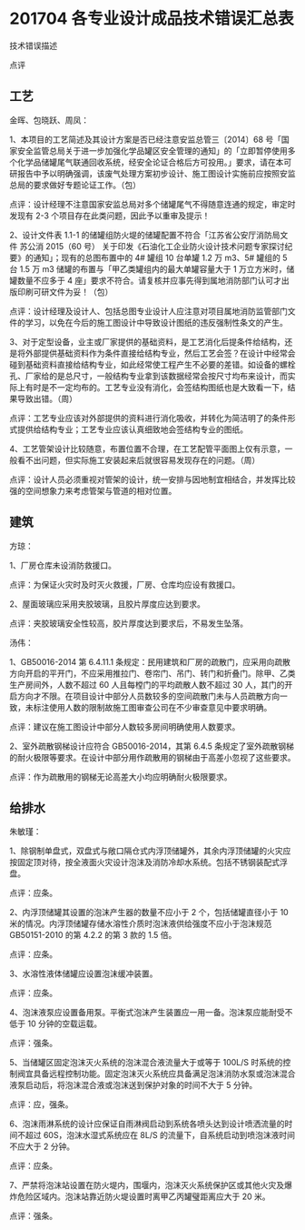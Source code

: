 # 201704 各专业设计成品技术错误汇总表

技术错误描述

点评

## 工艺

金晖、包晓跃、周凤：

1、本项目的工艺简述及其设计方案是否已经注意安监总管三〔2014〕68 号「国家安全监管总局关于进一步加强化学品罐区安全管理的通知」的「立即暂停使用多个化学品储罐尾气联通回收系统，经安全论证合格后方可投用。」要求，请在本可研报告中予以明确强调，该废气处理方案初步设计、施工图设计实施前应按照安监总局的要求做好专题论证工作。（包）

点评：设计经理不注意国家安监总局对多个储罐尾气不得随意连通的规定，审定时发现有 2-3 个项目存在此类问题，因此予以重审及提示！

2、设计文件表 1.1-1 的储罐组防火堤的储罐配置不符合「江苏省公安厅消防局文件 苏公消 2015（60 号） 关于印发《石油化工企业防火设计技术问题专家探讨纪要》的通知」；现有的总图布置中的 4# 罐组 10 台单罐 1.2 万 m3、5# 罐组的 5 台 1.5 万 m3 储罐的布置与「甲乙类罐组内的最大单罐容量大于 1 万立方米时，储罐数量不应多于 4 座」要求不符合。请复核并应事先得到属地消防部门认可才出版印刷可研文件为妥！（包）

点评：设计经理及设计人、包括总图专业设计人应注意对项目属地消防监管部门文件的学习，以免在今后的施工图设计中导致设计图纸的违反强制性条文的产生。

3、对于定型设备，业主或厂家提供的基础资料，是工艺消化后提条件给结构，还是将外部提供基础资料作为条件直接给结构专业，然后工艺会签？在设计中经常会碰到基础资料直接给结构专业，如此经常使工程产生不必要的差错。如设备的螺栓孔、厂家给的是总尺寸，一般结构专业拿到该数据经常会按尺寸均布来设计，而实际上有时是不一定均布的。工艺专业没有消化，会签结构图纸也是大致看一下，结果导致出错。（周）

点评：工艺专业应该对外部提供的资料进行消化吸收，并转化为简洁明了的条件形式提供给结构专业；工艺专业应该认真细致地会签结构专业的图纸。

4、工艺管架设计比较随意，布置位置不合理，在工艺配管平面图上仅有示意，一般看不出问题，但实际施工安装起来后就很容易发现存在的问题。（周）

点评：设计人员必须重视对管架的设计，统一安排与因地制宜相结合，并发挥比较强的空间想象力来考虑管架与管道的相对位置。

## 建筑

方琼：

1、厂房仓库未设消防救援口。

点评：为保证火灾时及时灭火救援，厂房、仓库均应设有救援口。

2、屋面玻璃应采用夹胶玻璃，且胶片厚度应达到要求。

点评：夹胶玻璃安全性较高，胶片厚度达到要求后，不易发生坠落。

汤伟：

1、GB50016-2014 第 6.4.11.1 条规定：民用建筑和厂房的疏散门，应采用向疏散方向开启的平开门，不应采用推拉门、卷帘门、吊门、转门和折叠门。除甲、乙类生产房间外，人数不超过 60 人且每樘门的平均疏散人数不超过 30 人，其门的开启方向才不限。在项目设计中部分人员数较多的空间疏散门未与人员疏散方向一致，未标注使用人数的限制故施工图审查公司在不少审查意见中要求明确。

点评：建议在施工图设计中部分人数较多房间明确使用人数要求。

2、室外疏散钢梯设计应符合 GB50016-2014，其第 6.4.5 条规定了室外疏散钢梯的耐火极限等要求。在设计中部分用作疏散用的钢梯由于高差小忽视了这些要求。

点评：作为疏散用的钢梯无论高差大小均应明确耐火极限要求。

## 给排水

朱敏瑾：

1、除钢制单盘式，双盘式与敞口隔仓式内浮顶储罐外，其余内浮顶储罐的火灾应按固定顶对待，按全液面火灾设计泡沫及消防冷却水系统。包括不锈钢装配式浮盘。

点评：应条。

2、内浮顶储罐其设置的泡沫产生器的数量不应小于 2 个，包括储罐直径小于 10 米的情况。内浮顶储罐存储水溶性介质时泡沫液供给强度不应小于泡沫规范 GB50151-2010 的第 4.2.2 的第 3 款的 1.5 倍。

点评：应条。

3、水溶性液体储罐应设置泡沫缓冲装置。

点评：应条。

4、泡沫液泵应设置备用泵。平衡式泡沫产生装置应一用一备。泡沫泵应能耐受不低于 10 分钟的空载运载。

点评：强条。

5、当储罐区固定泡沫灭火系统的泡沫混合液流量大于或等于 100L/S 时系统的控制阀宜具备远程控制功能。固定泡沫灭火系统应具备满足泡沫消防水泵或泡沫混合液泵启动后，将泡沫混合液或泡沫送到保护对象的时间不大于 5 分钟。

点评：应，强条。

6、泡沫雨淋系统的设计应保证自雨淋阀启动到系统各喷头达到设计喷洒流量的时间不超过 60S，泡沫水湿式系统应在 8L/S 的流量下，自系统启动到喷泡沫液时间不应大于 2 分钟。

点评：应条。

7、严禁将泡沫站设置在防火堤内，围堰内，泡沫灭火系统保护区或其他火灾及爆炸危险区域内。泡沫站靠近防火堤设置时离甲乙丙罐璧距离应大于 20 米。

点评：强条。